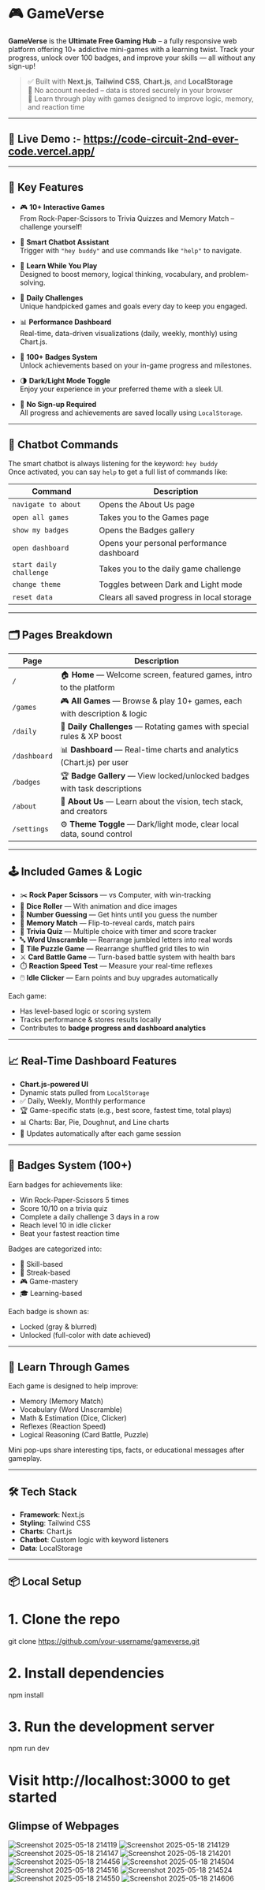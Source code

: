 # 🎮 GameVerse

**GameVerse** is the **Ultimate Free Gaming Hub** – a fully responsive web platform offering 10+ addictive mini-games with a learning twist. Track your progress, unlock over 100 badges, and improve your skills — all without any sign-up!

> ✅ Built with **Next.js**, **Tailwind CSS**, **Chart.js**, and **LocalStorage**  
> 🎯 No account needed – data is stored securely in your browser  
> 🧠 Learn through play with games designed to improve logic, memory, and reaction time

---

## 🔗 Live Demo :- https://code-circuit-2nd-ever-code.vercel.app/

---

## 🌟 Key Features

- 🎮 **10+ Interactive Games**  
  From Rock-Paper-Scissors to Trivia Quizzes and Memory Match – challenge yourself!

- 🤖 **Smart Chatbot Assistant**  
  Trigger with `"hey buddy"` and use commands like `"help"` to navigate.

- 🧠 **Learn While You Play**  
  Designed to boost memory, logical thinking, vocabulary, and problem-solving.

- 📅 **Daily Challenges**  
  Unique handpicked games and goals every day to keep you engaged.

- 📊 **Performance Dashboard**  
  Real-time, data-driven visualizations (daily, weekly, monthly) using Chart.js.

- 🏅 **100+ Badges System**  
  Unlock achievements based on your in-game progress and milestones.

- 🌗 **Dark/Light Mode Toggle**  
  Enjoy your experience in your preferred theme with a sleek UI.

- 🧾 **No Sign-up Required**  
  All progress and achievements are saved locally using `LocalStorage`.

---

## 🧠 Chatbot Commands

The smart chatbot is always listening for the keyword: `hey buddy`  
Once activated, you can say `help` to get a full list of commands like:

| Command                   | Description                                 |
|---------------------------|---------------------------------------------|
| `navigate to about`       | Opens the About Us page                     |
| `open all games`          | Takes you to the Games page                 |
| `show my badges`          | Opens the Badges gallery                    |
| `open dashboard`          | Opens your personal performance dashboard  |
| `start daily challenge`   | Takes you to the daily game challenge       |
| `change theme`            | Toggles between Dark and Light mode         |
| `reset data`              | Clears all saved progress in local storage |

---

## 🗂️ Pages Breakdown

| Page            | Description                                                                 |
|-----------------|-----------------------------------------------------------------------------|
| `/`             | 🏠 **Home** — Welcome screen, featured games, intro to the platform         |
| `/games`        | 🎮 **All Games** — Browse & play 10+ games, each with description & logic   |
| `/daily`        | 📅 **Daily Challenges** — Rotating games with special rules & XP boost      |
| `/dashboard`    | 📊 **Dashboard** — Real-time charts and analytics (Chart.js) per user       |
| `/badges`       | 🏆 **Badge Gallery** — View locked/unlocked badges with task descriptions   |
| `/about`        | 📘 **About Us** — Learn about the vision, tech stack, and creators          |
| `/settings`     | ⚙️ **Theme Toggle** — Dark/light mode, clear local data, sound control      |

---

## 🕹️ Included Games & Logic

- ✂️ **Rock Paper Scissors** — vs Computer, with win-tracking
- 🎲 **Dice Roller** — With animation and dice images
- 🔢 **Number Guessing** — Get hints until you guess the number
- 🎴 **Memory Match** — Flip-to-reveal cards, match pairs
- 🧠 **Trivia Quiz** — Multiple choice with timer and score tracker
- 🔤 **Word Unscramble** — Rearrange jumbled letters into real words
- 🧩 **Tile Puzzle Game** — Rearrange shuffled grid tiles to win
- ⚔️ **Card Battle Game** — Turn-based battle system with health bars
- ⏱️ **Reaction Speed Test** — Measure your real-time reflexes
- 🖱️ **Idle Clicker** — Earn points and buy upgrades automatically

Each game:
- Has level-based logic or scoring system
- Tracks performance & stores results locally
- Contributes to **badge progress and dashboard analytics**

---

## 📈 Real-Time Dashboard Features

- **Chart.js-powered UI**
- Dynamic stats pulled from `LocalStorage`
- ✅ Daily, Weekly, Monthly performance
- 🏆 Game-specific stats (e.g., best score, fastest time, total plays)
- 📊 Charts: Bar, Pie, Doughnut, and Line charts
- 🔄 Updates automatically after each game session

---

## 🏅 Badges System (100+)

Earn badges for achievements like:
- Win Rock-Paper-Scissors 5 times
- Score 10/10 on a trivia quiz
- Complete a daily challenge 3 days in a row
- Reach level 10 in idle clicker
- Beat your fastest reaction time

Badges are categorized into:
- 🎯 Skill-based
- 📆 Streak-based
- 🎮 Game-mastery
- 🎓 Learning-based

Each badge is shown as:
- Locked (gray & blurred)
- Unlocked (full-color with date achieved)

---

## 🧠 Learn Through Games

Each game is designed to help improve:
- Memory (Memory Match)
- Vocabulary (Word Unscramble)
- Math & Estimation (Dice, Clicker)
- Reflexes (Reaction Speed)
- Logical Reasoning (Card Battle, Puzzle)

Mini pop-ups share interesting tips, facts, or educational messages after gameplay.

---

## 🛠️ Tech Stack

- **Framework**: Next.js
- **Styling**: Tailwind CSS
- **Charts**: Chart.js
- **Chatbot**: Custom logic with keyword listeners
- **Data**: LocalStorage

---

## 📦 Local Setup


# 1. Clone the repo
git clone https://github.com/your-username/gameverse.git

# 2. Install dependencies
npm install

# 3. Run the development server
npm run dev

# Visit http://localhost:3000 to get started

## Glimpse of Webpages 


![Screenshot 2025-05-18 214119](https://github.com/user-attachments/assets/33fceab3-dc32-42f9-b1da-e72190681d2d)
![Screenshot 2025-05-18 214129](https://github.com/user-attachments/assets/c5dc396b-3278-4795-913f-224d36080320)
![Screenshot 2025-05-18 214147](https://github.com/user-attachments/assets/4b0076b2-af5d-4238-9584-6d3c4307c589)
![Screenshot 2025-05-18 214201](https://github.com/user-attachments/assets/a3418b48-89b7-44cb-b90a-b6c0a2dea039)
![Screenshot 2025-05-18 214456](https://github.com/user-attachments/assets/d660431b-f198-41d6-b555-eaf35a484f0d)
![Screenshot 2025-05-18 214504](https://github.com/user-attachments/assets/f41abad8-90fa-4b84-a65f-c516c7d501a0)
![Screenshot 2025-05-18 214516](https://github.com/user-attachments/assets/047520d6-bb60-49eb-bae1-817907a5653e)
![Screenshot 2025-05-18 214524](https://github.com/user-attachments/assets/897ae5c5-508e-486b-9988-3fd84b2f9bc7)
![Screenshot 2025-05-18 214550](https://github.com/user-attachments/assets/aa2441ae-f7a1-44a8-83f3-23e14f9c1a71)
![Screenshot 2025-05-18 214606](https://github.com/user-attachments/assets/d2bbd4cd-345e-4dd7-9c0e-b5653d08ecef)





